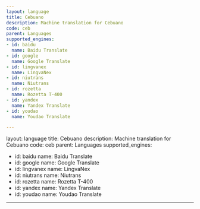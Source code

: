 ```yaml
---
layout: language
title: Cebuano
description: Machine translation for Cebuano
code: ceb
parent: Languages
supported_engines:
- id: baidu
  name: Baidu Translate
- id: google
  name: Google Translate
- id: lingvanex
  name: LingvaNex
- id: niutrans
  name: Niutrans
- id: rozetta
  name: Rozetta T-400
- id: yandex
  name: Yandex Translate
- id: youdao
  name: Youdao Translate

---
```


layout: language
title: Cebuano
description: Machine translation for Cebuano
code: ceb
parent: Languages
supported_engines:
- id: baidu
  name: Baidu Translate
- id: google
  name: Google Translate
- id: lingvanex
  name: LingvaNex
- id: niutrans
  name: Niutrans
- id: rozetta
  name: Rozetta T-400
- id: yandex
  name: Yandex Translate
- id: youdao
  name: Youdao Translate

---
